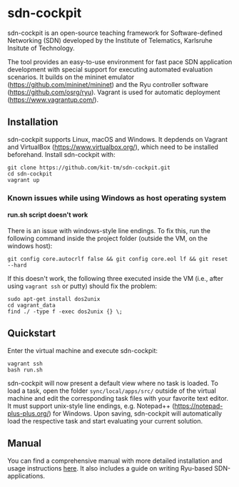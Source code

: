 # sdn-cockpit

sdn-cockpit is an open-source teaching framework for Software-defined Networking (SDN) developed by the Institute of Telematics, Karlsruhe Insitute of Technology.

The tool provides an easy-to-use environment for fast pace SDN application development with special support for executing automated evaluation scenarios. It builds on the mininet emulator (https://github.com/mininet/mininet) and the Ryu controller software (https://github.com/osrg/ryu). Vagrant is used for automatic deployment (https://www.vagrantup.com/).

## Installation

sdn-cockpit supports Linux, macOS and Windows. It depdends on Vagrant and VirtualBox (https://www.virtualbox.org/), which need to be installed beforehand. Install sdn-cockpit with:

    git clone https://github.com/kit-tm/sdn-cockpit.git
    cd sdn-cockpit
    vagrant up

### Known issues while using Windows as host operating system

#### run.sh script doesn't work

There is an issue with windows-style line endings. To fix this, run the following command inside the project folder (outside the VM, on the windows host):

    git config core.autocrlf false && git config core.eol lf && git reset --hard


If this doesn't work, the following three executed inside the VM (i.e., after using ``vagrant ssh`` or putty) should fix the problem:

    sudo apt-get install dos2unix
    cd vagrant_data
    find ./ -type f -exec dos2unix {} \;

## Quickstart

Enter the virtual machine and execute sdn-cockpit:

    vagrant ssh
    bash run.sh

sdn-cockpit will now present a default view where no task is loaded. To load a task, open the folder ``sync/local/apps/src/`` outside of the virtual machine and edit the corresponding task files with your favorite text editor. It must support unix-style line endings, e.g. Notepad++ (https://notepad-plus-plus.org/) for Windows. Upon saving, sdn-cockpit will automatically load the respective task and start evaluating your current solution.

## Manual

You can find a comprehensive manual with more detailed installation and usage instructions [here](doc/manual.pdf). It also includes a guide on writing Ryu-based SDN-applications.
